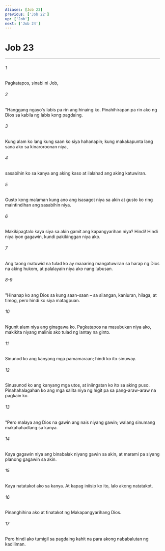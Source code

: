 ```yaml
---
Aliases: [Job 23]
previous: ['Job 22']
up: ['Job']
next: ['Job 24']
---
```

# Job 23

***

###### 1
Pagkatapos, sinabi ni Job, 

###### 2
"Hanggang ngayoʼy labis pa rin ang hinaing ko. Pinahihirapan pa rin ako ng Dios sa kabila ng labis kong pagdaing. 

###### 3
Kung alam ko lang kung saan ko siya hahanapin; kung makakapunta lang sana ako sa kinaroroonan niya, 

###### 4
sasabihin ko sa kanya ang aking kaso at ilalahad ang aking katuwiran. 

###### 5
Gusto kong malaman kung ano ang isasagot niya sa akin at gusto ko ring maintindihan ang sasabihin niya. 

###### 6
Makikipagtalo kaya siya sa akin gamit ang kapangyarihan niya? Hindi! Hindi niya iyon gagawin, kundi pakikinggan niya ako. 

###### 7
Ang taong matuwid na tulad ko ay maaaring mangatuwiran sa harap ng Dios na aking hukom, at palalayain niya ako nang lubusan.

###### 8-9
"Hinanap ko ang Dios sa kung saan-saan – sa silangan, kanluran, hilaga, at timog, pero hindi ko siya matagpuan. 

###### 10
Ngunit alam niya ang ginagawa ko. Pagkatapos na masubukan niya ako, makikita niyang malinis ako tulad ng lantay na ginto. 

###### 11
Sinunod ko ang kanyang mga pamamaraan; hindi ko ito sinuway. 

###### 12
Sinusunod ko ang kanyang mga utos, at iniingatan ko ito sa aking puso. Pinahahalagahan ko ang mga salita niya ng higit pa sa pang-araw-araw na pagkain ko. 

###### 13
"Pero malaya ang Dios na gawin ang nais niyang gawin; walang sinumang makahahadlang sa kanya. 

###### 14
Kaya gagawin niya ang binabalak niyang gawin sa akin, at marami pa siyang planong gagawin sa akin. 

###### 15
Kaya natatakot ako sa kanya. At kapag iniisip ko ito, lalo akong natatakot. 

###### 16
Pinanghihina ako at tinatakot ng Makapangyarihang Dios. 

###### 17
Pero hindi ako tumigil sa pagdaing kahit na para akong nababalutan ng kadiliman.
